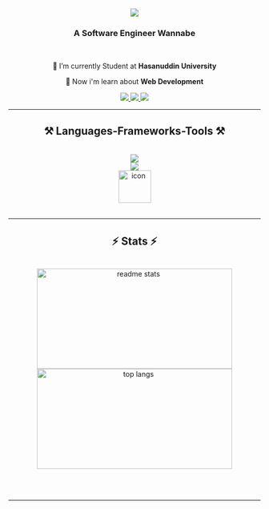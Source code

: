 

<h1 align="center">
    <img src="https://readme-typing-svg.herokuapp.com/?font=Righteous&size=35&center=true&vCenter=true&width=500&height=70&duration=4000&lines=Hi+There!+👋;+I'm+Hajid+Raihan!;" />
</h1>

<h3 align="center">A Software Engineer Wannabe</h3>

<br/>

<div align="center">
 
 🔭 I’m currently Student at **Hasanuddin University**
 
 🌱 Now i'm learn about **Web Development**

 </div>
 
<div align="center"> 
  <a href="mailto:hajidraihan@gmail.com">
    <img src="https://img.shields.io/badge/Gmail-333333?style=for-the-badge&logo=gmail&logoColor=red" />
  </a>
  <a href="https://www.linkedin.com/in/hajid-raihan-707378255/" target="_blank">
    <img src="https://img.shields.io/badge/LinkedIn-0077B5?style=for-the-badge&logo=linkedin&logoColor=white" target="_blank" />
  </a>
  <a href="https://github.com/HajidRaihan/HajidRaihan" target="_blank">
     <img src="https://img.shields.io/badge/Portfolio-FF5722?style=for-the-badge&logo=todoist&logoColor=white" target="_blank" /> <!-- sqlite, safari, google-chrome are other good icon options -->
  </a>
</div>

 <hr/>
 
<h2 align="center">⚒️ Languages-Frameworks-Tools ⚒️</h2>
<br/>
<div align="center">
    <img src="https://skillicons.dev/icons?i=html,css,javascript,typescript,php,java,nodejs,bootstrap,tailwind" /> <br>
    <img src="https://skillicons.dev/icons?i=react,nextjs,laravel,mongodb,express,mysql,postgres,github,git,vscode" /> <br>
    <img src="https://techstack-generator.vercel.app/react-icon.svg" alt="icon" width="65" height="65" />
<!--     <img src="https://skillicons.dev/icons?i=react,bootstrap,html,css,vscode,github,tailwind,git" />
    <img src="https://skillicons.dev/icons?i=nodejs,javascript,typescript,express,mongodb,java,nextjs,mysql,postgres,laravel,php" /><br> -->
</div>

<br/>
<hr/>

<h2 align="center">⚡ Stats ⚡</h2>
<br>
<div align=center>
  <img width=390 height=200 src="https://github-readme-stats.vercel.app/api?username=HajidRaihan&show_icons=true&theme=react&rank_icon=github&border_radius=10" alt="readme stats" />
  <img width=390 height=200 src="https://github-readme-stats.vercel.app/api/top-langs/?username=HajidRaihan&hide=HTML&langs_count=8&layout=compact&theme=react&border_radius=10&size_weight=0.5&count_weight=0.5&exclude_repo=github-readme-stats" alt="top langs" />
</div>

<br/><br/>

<hr/>


